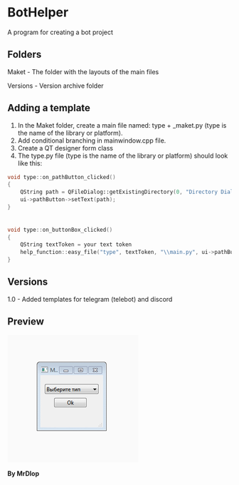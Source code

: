 # BotHelper

A program for creating a bot project

## Folders

Maket - The folder with the layouts of the main files

Versions - Version archive folder

## Adding a template

1. In the Maket folder, create a main file named: type + _maket.py (type is the name of the library or platform).
2. Add conditional branching in mainwindow.cpp file.
3. Create a QT designer form class
4. The type.py file (type is the name of the library or platform) should look like this:
```c++
void type::on_pathButton_clicked()
{
    QString path = QFileDialog::getExistingDirectory(0, "Directory Dialog", "");
    ui->pathButton->setText(path);
}


void type::on_buttonBox_clicked()
{
    QString textToken = your text token
    help_function::easy_file("type", textToken, "\\main.py", ui->pathButton->text());
}
```
## Versions

1.0 - Added templates for telegram (telebot) and discord

## Preview
![preview](preview.gif)

**By MrDlop**
